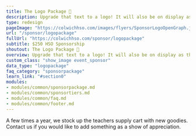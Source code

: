 ```yaml
---
title: The Logo Package 🌅
description: Upgrade that text to a logo! It will also be on display as the main sponsor of one Carnival game or activity.
type: redesign
pageImage: "https://colwichhso.com/images/flyers/SponsorLogoOpenGraph.jpg"
url: "/sponsor/logopackage"
fullUrl: "https://colwichhso.com/sponsor/logopackage"
subtitle: $250 HSO Sponsorship
shoutout: The Logo Package 🌅
overview: Upgrade that text to a logo! It will also be on display as the main sponsor of one Carnival game or activity.
custom_class: "show_image event_sponsor"
data_type: "logopackage"
faq_category: "sponsorpackage"
learn_link: "#section0"
modules:
- modules/common/sponsorpackage.md
- modules/common/sponsortiers.md
- modules/common/faq.md
- modules/common/footer.md 
---
```

A few times a year, we stock up the teachers supply cart with new goodies. Contact us if you would like to add something as a show of appreciation.